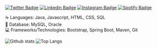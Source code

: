 [![Twitter Badge](https://img.shields.io/badge/-Twitter-1ca0f1?style=flat-square&labelColor=1ca0f1&logo=twitter&logoColor=white&link=https://twitter.com/wferreiracosta)](https://twitter.com/wferreiracosta) [![Linkedin Badge](https://img.shields.io/badge/-LinkedIn-00008B?style=flat-square&labelColor=00008B&logo=linkedin&logoColor=white&link=https://www.linkedin.com/in/wferreiracosta/)](https://www.linkedin.com/in/wferreiracosta/) [![Instagram Badge](https://img.shields.io/badge/-Instagram-C13584?style=flat-square&labelColor=C13584&logo=instagram&logoColor=white&link=https://www.instagram.com/wferreiracosta/)](https://www.instagram.com/wferreiracosta/) [![Spotify Badge](https://img.shields.io/badge/-Spotify-00FF7F?style=flat-square&labelColor=00FF7F&logo=spotify&logoColor=white&link=https://open.spotify.com/playlist/4jLWlN5Jx4zCbOqWN3V4yJ?si=5gYXnuyVQCSIICZYH4sSPg)](https://open.spotify.com/user/wferreiracosta?si=ZxJDxeg-RgO_94st4elExw)<br/>

:coffee: Languages: Java, Javascript, HTML, CSS, SQL<br/>
:floppy_disk: Database: MySQL, Oracle<br/>
:computer: Frameworks/Technologies: Bootstrap, Spring Boot, Maven, Git<br/>

![Github stats](https://github-readme-stats.vercel.app/api?username=wferreiracosta&hide=issues&theme=cobalt&show_icons=true&hide_border=false&count_private=true&include_all_commits=true&line_height=24.5)
![Top Langs](https://github-readme-stats.vercel.app/api/top-langs/?username=wferreiracosta&layout=compact&theme=cobalt&langs_count=10)

